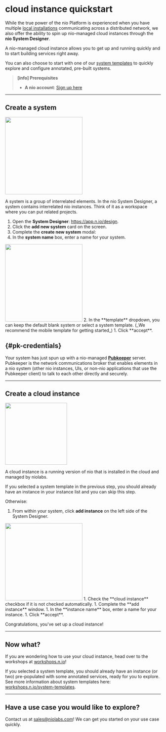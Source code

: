 # cloud instance quickstart

While the true power of the nio Platform is experienced when you have multiple [local installations](/running-nio) communicating across a distributed network, we also offer the ability to spin up nio-managed cloud instances through the **nio System Designer**.

A nio-managed cloud instance allows you to get up and running quickly and to start building services right away.

You can also choose to start with one of our [system templates](https://workshops.n.io/system-templates) to quickly explore and configure annotated, pre-built systems.

>**[info] Prerequisites**
>
>* **A nio account**: [Sign up here](https://account.n.io/signup)

---

## Create a system
<img class="right border" src="/img/cloud/add-system.png" width="250" />

A system is a group of interrelated elements. In the nio System Designer, a system contains interrelated nio instances. Think of it as a workspace where you can put related projects.
1. Open the **System Designer**: https://app.n.io/design.
1. Click the **add new system** card on the screen.
1. Complete the **create new system** modal:
  1. In the **system name** box, enter a name for your system.
  <img class="right border" src="/img/cloud/Hello-CreateNewSystem.gif" width="250" />
  2. In the **template** dropdown, you can keep the default blank system or select a system template. (_We recommend the mobile template for getting started_)
  1. Click **accept**.

  ## {#pk-credentials}

  Your system has just spun up with a nio-managed [**Pubkeeper**](/pubkeeper) server. Pubkeeper is the network communications broker that enables elements in a nio system (other nio instances, UIs, or non-nio applications that use the Pubkeeper client) to talk to each other directly and securely.

---

## Create a cloud instance

<img class="right shadow" src="/img/cloud/addInstanceButton.png" width="200" />

A cloud instance is a running version of nio that is installed in the cloud and managed by niolabs.

If you selected a system template in the previous step, you should already have an instance in your instance list and you can skip this step.

Otherwise:<br>
1. From within your system, click **add instance** on the left side of the System Designer.
<img class="right border" src="/img/cloud/addInstance.png" width="250" />
1. Check the **cloud instance** checkbox if it is not checked automatically.
1. Complete the **add instance** window.
  1. In the **instance name** box, enter a name for your instance.
  1. Click **accept**.

<br>

Congratulations, you've set up a cloud instance!


---

## Now what?

If you are wondering how to use your cloud instance, head over to the workshops at [workshops.n.io](https://workshops.n.io)!

If you selected a system template, you should already have an instance (or two) pre-populated with some annotated services, ready for you to explore. See more information about system templates here: [workshops.n.io/system-templates](https://workshops.n.io/system-templates).

---

## Have a use case you would like to explore?

Contact us at [sales@niolabs.com](mailto:sales@niolabs.com)! We can get you started on your use case quickly.

